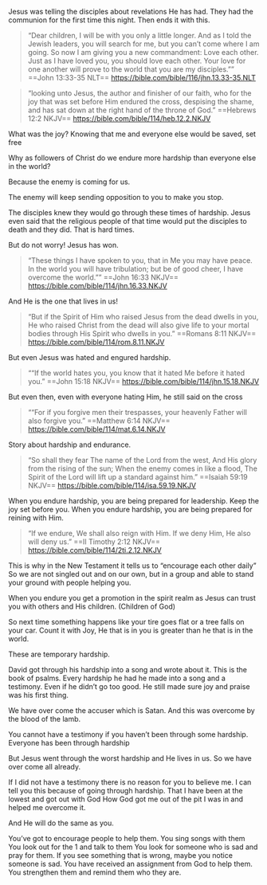 Jesus was telling the disciples about revelations He has had.
They had the communion for the first time this night.
Then ends it with this.

> “Dear children, I will be with you only a little longer. And as I told the Jewish leaders, you will search for me, but you can’t come where I am going. So now I am giving you a new commandment: Love each other. Just as I have loved you, you should love each other. Your love for one another will prove to the world that you are my disciples.””
‭‭==John‬ ‭13‬:‭33‬-‭35‬ ‭NLT‬‬==
https://bible.com/bible/116/jhn.13.33-35.NLT

> “looking unto Jesus, the author and finisher of our faith, who for the joy that was set before Him endured the cross, despising the shame, and has sat down at the right hand of the throne of God.”
‭‭==Hebrews‬ ‭12‬:‭2‬ ‭NKJV‬‬==
https://bible.com/bible/114/heb.12.2.NKJV

What was the joy?
Knowing that me and everyone else would be saved, set free


Why as followers of Christ do we endure more hardship than everyone else in the world?

Because the enemy is coming for us.

The enemy will keep sending opposition to you to make you stop.


The disciples knew they would go through these times of hardship.
Jesus even said that the religious people of that time would put the disciples to death and they did.
That is hard times.

But do not worry!
Jesus has won.

> “These things I have spoken to you, that in Me you may have peace. In the world you will have tribulation; but be of good cheer, I have overcome the world.””
‭‭==John‬ ‭16‬:‭33‬ ‭NKJV‬‬==
https://bible.com/bible/114/jhn.16.33.NKJV

And He is the one that lives in us!

> “But if the Spirit of Him who raised Jesus from the dead dwells in you, He who raised Christ from the dead will also give life to your mortal bodies through His Spirit who dwells in you.”
‭‭==Romans‬ ‭8‬:‭11‬ ‭NKJV‬‬==
https://bible.com/bible/114/rom.8.11.NKJV

But even Jesus was hated and engured hardship.

> ““If the world hates you, you know that it hated Me before it hated you.”
‭‭==John‬ ‭15‬:‭18‬ ‭NKJV‬‬==
https://bible.com/bible/114/jhn.15.18.NKJV

But even then, even with everyone hating Him, he still said on the cross

> ““For if you forgive men their trespasses, your heavenly Father will also forgive you.”
‭‭==Matthew‬ ‭6‬:‭14‬ ‭NKJV‬‬==
https://bible.com/bible/114/mat.6.14.NKJV

Story about hardship and endurance.


> “So shall they fear The name of the Lord from the west, And His glory from the rising of the sun; When the enemy comes in like a flood, The Spirit of the Lord will lift up a standard against him.”
‭‭==Isaiah‬ ‭59‬:‭19‬ ‭NKJV‬‬==
https://bible.com/bible/114/isa.59.19.NKJV

When you endure hardship, you are being prepared for leadership.
Keep the joy set before you.
When you endure hardship, you are being prepared for reining with Him.

> “If we endure, We shall also reign with Him. If we deny Him, He also will deny us.”
‭‭==II Timothy‬ ‭2‬:‭12‬ ‭NKJV‬‬==
https://bible.com/bible/114/2ti.2.12.NKJV

This is why in the New Testament it tells us to “encourage each other daily”
So we are not singled out and on our own, but in a group and able to stand your ground with people helping you.

When you endure you get a promotion in the spirit realm as Jesus can trust you with others and His children. (Children of God)

So next time something happens like your tire goes flat or a tree falls on your car.
Count it with Joy, 
He that is in you is greater than he that is in the world.

These are temporary hardship.

David got through his hardship into a song and wrote about it.
This is the book of psalms.
Every hardship he had he made into a song and a testimony.
Even if he didn’t go too good.
He still made sure joy and praise was his first thing.

We have over come the accuser which is Satan.
And this was overcome by the blood of the lamb.

You cannot have a testimony if you haven’t been through some hardship.
Everyone has been through hardship

But Jesus went through the worst hardship and He lives in us. So we have over come all already.

If I did not have a testimony there is no reason for you to believe me.
I can tell you this because of going through hardship.
That I have been at the lowest and got out with God
How God got me out of the pit I was in and helped me overcome it.

And He will do the same as you.

You’ve got to encourage people to help them.
You sing songs with them
You look out for the 1 and talk to them
You look for someone who is sad and pray for them.
If you see something that is wrong, maybe you notice someone is sad.
You have received an assignment from God to help them.
You strengthen them and remind them who they are.

